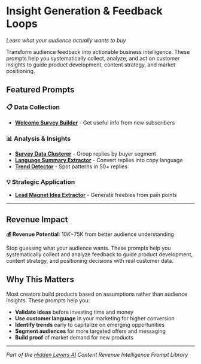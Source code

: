 # Insight Generation & Feedback Loops
*Learn what your audience actually wants to buy*

Transform audience feedback into actionable business intelligence. These prompts help you systematically collect, analyze, and act on customer insights to guide product development, content strategy, and market positioning.

## Featured Prompts

### 📋 **Data Collection**
- **[Welcome Survey Builder](welcome-survey-builder.md)** - Get useful info from new subscribers

### 📊 **Analysis & Insights**
- **[Survey Data Clusterer](survey-data-clusterer.md)** - Group replies by buyer segment
- **[Language Summary Extractor](language-summary-extractor.md)** - Convert replies into copy language
- **[Trend Detector](trend-detector.md)** - Spot patterns in 50+ replies

### 💡 **Strategic Application**
- **[Lead Magnet Idea Extractor](lead-magnet-idea-extractor.md)** - Generate freebies from pain points

---

## Revenue Impact
**💰 Revenue Potential**: $10K-$75K from better audience understanding

Stop guessing what your audience wants. These prompts help you systematically collect and analyze feedback to guide product development, content strategy, and positioning decisions with real customer data.

## Why This Matters

Most creators build products based on assumptions rather than audience insights. These prompts help you:

- **Validate ideas** before investing time and money
- **Use customer language** in your marketing for higher conversion
- **Identify trends** early to capitalize on emerging opportunities
- **Segment audiences** for more targeted offers and messaging
- **Build proof** of market demand for new products

---

*Part of the [Hidden Levers AI](/) Content Revenue Intelligence Prompt Library*